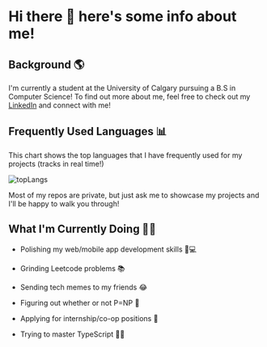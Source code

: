 # Hi there 👋 here's some info about me!

## Background 🌎

I'm currently a student at the University of Calgary pursuing a B.S in Computer Science! To find out more about me, feel free to check out my [LinkedIn](https://www.linkedin.com/in/jtolentino2/) and connect with me!

## Frequently Used Languages 📊
This chart shows the top languages that I have frequently used for my projects (tracks in real time!)

![topLangs](https://github-readme-stats-ochre-zeta.vercel.app/api/top-langs/?username=jtolentino1&hide_title=true&card_width=400&langs_count=8)

Most of my repos are private, but just ask me to showcase my projects and I'll be happy to walk you through! 

## What I'm Currently Doing 🏃‍♂️

- Polishing my web/mobile app development skills 📱💻

- Grinding Leetcode problems 📚

- Sending tech memes to my friends 😂

- Figuring out whether or not P=NP 🤔

- Applying for internship/co-op positions 🎯

- Trying to master TypeScript 😵‍💫
